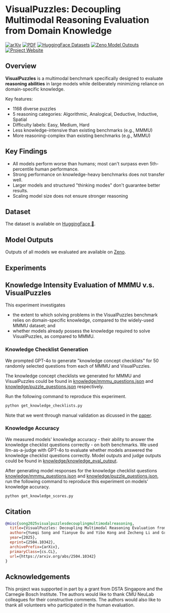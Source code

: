 # VisualPuzzles: Decoupling Multimodal Reasoning Evaluation from Domain Knowledge

[![arXiv](https://img.shields.io/badge/arXiv-2504.10342-b31b1b.svg)](https://arxiv.org/abs/2504.10342) [![PDF](https://img.shields.io/badge/pdf-2504.10342-b31b1b.svg)](https://arxiv.org/pdf/2504.10342) [![HuggingFace Datasets](https://img.shields.io/badge/HuggingFace-Dataset-orange)](https://huggingface.co/datasets/neulab/VisualPuzzles) [![Zeno Model Outputs](https://img.shields.io/badge/Zeno-Outputs-purple)](https://hub.zenoml.com/project/2e727b03-a677-451a-b714-f2c07ad2b49f/VisualPuzzles) [![Project Website](https://img.shields.io/badge/GitHub-Website-blue)](https://neulab.github.io/VisualPuzzles)

## Overview
**VisualPuzzles** is a multimodal benchmark specifically designed to evaluate **reasoning abilities** in large models while deliberately minimizing reliance on domain-specific knowledge.

Key features:
- 1168 diverse puzzles
- 5 reasoning categories: Algorithmic, Analogical, Deductive, Inductive, Spatial
- Difficulty labels: Easy, Medium, Hard
- Less knowledge-intensive than existing benchmarks (e.g., MMMU)
- More reasoning-complex than existing benchmarks (e.g., MMMU)

## Key Findings
- All models perform worse than humans; most can't surpass even 5th-percentile human performance.
- Strong performance on knowledge-heavy benchmarks does not transfer well.
- Larger models and structured "thinking modes" don't guarantee better results.
- Scaling model size does not ensure stronger reasoning

## Dataset
The dataset is available on [HuggingFace 🤗](https://huggingface.co/datasets/neulab/VisualPuzzles).

## Model Outputs
Outputs of all models we evaluated are available on [Zeno](https://hub.zenoml.com/project/2e727b03-a677-451a-b714-f2c07ad2b49f/VisualPuzzles).

## Experiments

## Knowledge Intensity Evaluation of MMMU v.s. VisualPuzzles

This experiment investigates 
- the extent to which solving problems in the VisualPuzzles benchmark relies on domain-specific knowledge, compared to the widely-used MMMU dataset; and
- whether models already possess the knowledge required to solve VisualPuzzles, as compared to MMMU.

### Knowledge Checklist Generation

We prompted GPT-4o to generate "knowledge concept checklists" for 50 randomly selected questions from each of MMMU and VisualPuzzles.

The knowledge concept checklists we generated for MMMU and VisualPuzzles could be found in [knowledge/mmmu_questions.json](knowledge/mmmu_questions.json) and [knowledge/puzzle_questions.json](knowledge/puzzle_questions.json) respectively.

Run the following command to reproduce this experiment.
```bash
python get_knowledge_checklists.py
```
Note that we went through manual validation as dicussed in the [paper](https://arxiv.org/pdf/2504.10342).

### Knowledge Accuracy

We measured models' knowledge accuracy - their ability to answer the knowledge checklist questions correctly - on both benchmarks. We used llm-as-a-judge with GPT-4o to evaluate whether models answered the knowledge checklist questions correctly. Model outputs and judge outputs could be found in [knowledge/knowledge_eval_output](knowledge/knowledge_eval_output).

After generating model responses for the knowledge checklist questions [knowledge/mmmu_questions.json](knowledge/mmmu_questions.json) and [knowledge/puzzle_questions.json](puzzle_questions.json), run the following command to reproduce this experiment on models' knowledge accuracy.
```bash
python get_knowledge_scores.py
```

## Citation
```bibtex
@misc{song2025visualpuzzlesdecouplingmultimodalreasoning,
  title={VisualPuzzles: Decoupling Multimodal Reasoning Evaluation from Domain Knowledge},
  author={Yueqi Song and Tianyue Ou and Yibo Kong and Zecheng Li and Graham Neubig and Xiang Yue},
  year={2025},
  eprint={2504.10342},
  archivePrefix={arXiv},
  primaryClass={cs.CL},
  url={https://arxiv.org/abs/2504.10342}
}
```

## Acknowledgements
This project was supported in part by a grant from DSTA Singapore and the Carnegie Bosch Institute. The authors would like to thank CMU NeuLab colleagues for their constructive comments. The authors would also like to thank all volunteers who participated in the human evaluation.
